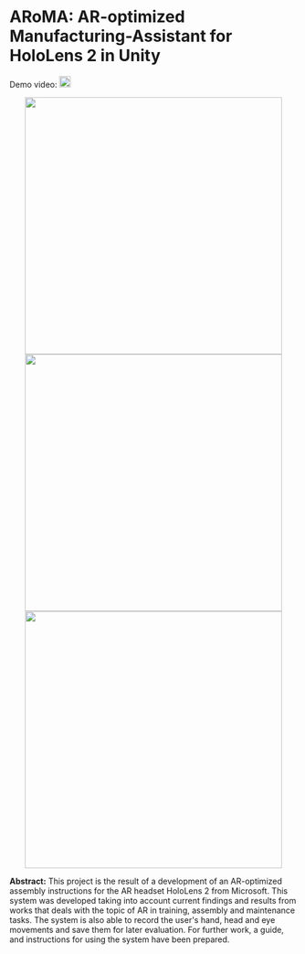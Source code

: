 # ARoMA: AR-optimized Manufacturing-Assistant for HoloLens 2 in Unity
 
Demo video: <a href="https://www.youtube.com/watch?v=M1uZh9A-Ros&ab_channel=izmeHD"><img src="https://img.shields.io/badge/-YouTube-red?&style=for-the-badge&logo=youtube&logoColor=white" height=20></a>


<p align="center">
  <a href="https://www.youtube.com/watch?v=M1uZh9A-Ros&ab_channel=izmeHD"><img src='https://github.com/IZMEHD/ARoMA/blob/main/imgs/DemoLegoBuildAndTwin.gif' width=450 ></a>
  <a href="https://www.youtube.com/watch?v=M1uZh9A-Ros&ab_channel=izmeHD"><img src='https://github.com/IZMEHD/ARoMA/blob/main/imgs/DemoWashSpinAndSize.gif' width=450 ></a>
  <a href="https://www.youtube.com/watch?v=M1uZh9A-Ros&ab_channel=izmeHD"><img src='https://github.com/IZMEHD/ARoMA/blob/main/imgs/DemoWashIndicator.gif' width=450 ></a>
</p>



**Abstract:** This project is the result of a development of an AR-optimized assembly instructions
for the AR headset HoloLens 2 from Microsoft. This system was developed taking into
account current findings and results from works that deals with the topic of AR in training,
assembly and maintenance tasks. The system is also able to record the user's hand, head and
eye movements and save them for later evaluation. For further work, a guide, and
instructions for using the system have been prepared.